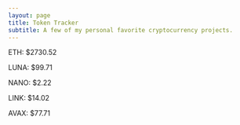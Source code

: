 ```yaml
---
layout: page
title: Token Tracker
subtitle: A few of my personal favorite cryptocurrency projects.
---
```


<!--BEGINCRYPTOINPUT-->
ETH: $2730.52

LUNA: $99.71

NANO: $2.22

LINK: $14.02

AVAX: $77.71

<!--ENDCRYPTOINPUT-->

